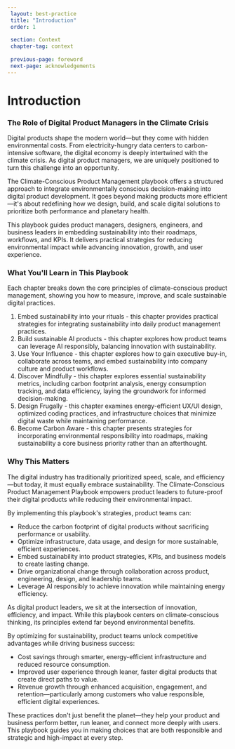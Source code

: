 ```yaml
---
 layout: best-practice
 title: "Introduction"
 order: 1
 
 section: Context
 chapter-tag: context
 
 previous-page: foreword
 next-page: acknowledgements
---
```

 
# Introduction
 
### The Role of Digital Product Managers in the Climate Crisis
 
Digital products shape the modern world—but they come with hidden environmental costs. From electricity-hungry data centers to carbon-intensive software, the digital economy is deeply intertwined with the climate crisis. As digital product managers, we are uniquely positioned to turn this challenge into an opportunity.
 
The Climate-Conscious Product Management playbook offers a structured approach to integrate environmentally conscious decision-making into digital product development. It goes beyond making products more efficient—it's about redefining how we design, build, and scale digital solutions to prioritize both performance and planetary health.
 
This playbook guides product managers, designers, engineers, and business leaders in embedding sustainability into their roadmaps, workflows, and KPIs. It delivers practical strategies for reducing environmental impact while advancing innovation, growth, and user experience.
 
### What You'll Learn in This Playbook
 
Each chapter breaks down the core principles of climate-conscious product management, showing you how to measure, improve, and scale sustainable digital practices.
 
1. Embed sustainability into your rituals - this chapter provides practical strategies for integrating sustainability into daily product management practices.
2. Build sustainable AI products - this chapter explores how product teams can leverage AI responsibly, balancing innovation with sustainability.
3. Use Your Influence - this chapter explores how to gain executive buy-in, collaborate across teams, and embed sustainability into company culture and product workflows.
4. Discover Mindfully - this chapter explores essential sustainability metrics, including carbon footprint analysis, energy consumption tracking, and data efficiency, laying the groundwork for informed decision-making.
5. Design Frugally - this chapter examines energy-efficient UX/UI design, optimized coding practices, and infrastructure choices that minimize digital waste while maintaining performance.
6. Become Carbon Aware - this chapter presents strategies for incorporating environmental responsibility into roadmaps, making sustainability a core business priority rather than an afterthought.
 
### Why This Matters
 
The digital industry has traditionally prioritized speed, scale, and efficiency—but today, it must equally embrace sustainability. The Climate-Conscious Product Management Playbook empowers product leaders to future-proof their digital products while reducing their environmental impact.
 
By implementing this playbook's strategies, product teams can:
- Reduce the carbon footprint of digital products without sacrificing performance or usability.
- Optimize infrastructure, data usage, and design for more sustainable, efficient experiences.
- Embed sustainability into product strategies, KPIs, and business models to create lasting change.
- Drive organizational change through collaboration across product, engineering, design, and leadership teams.
- Leverage AI responsibly to achieve innovation while maintaining energy efficiency.
 
As digital product leaders, we sit at the intersection of innovation, efficiency, and impact. While this playbook centers on climate-conscious thinking, its principles extend far beyond environmental benefits. 
 
By optimizing for sustainability, product teams unlock competitive advantages while driving business success:
- Cost savings through smarter, energy-efficient infrastructure and reduced resource consumption.
- Improved user experience through leaner, faster digital products that create direct paths to value.
- Revenue growth through enhanced acquisition, engagement, and retention—particularly among customers who value responsible, efficient digital experiences.
 
These practices don't just benefit the planet—they help your product and business perform better, run leaner, and connect more deeply with users. This playbook guides you in making choices that are both responsible and strategic and high-impact at every step.
